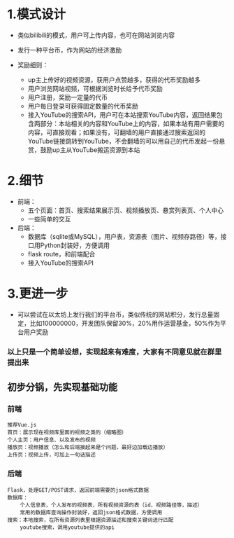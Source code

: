 # 1.模式设计

* 类似bilibili的模式，用户可上传内容，也可在网站浏览内容

* 发行一种平台币，作为网站的经济激励
* 奖励细则：
  * up主上传好的视频资源，获用户点赞越多，获得的代币奖励越多
  * 用户浏览网站视频，可根据浏览时长给予代币奖励
  * 用户注册，奖励一定量的代币
  * 用户每日登录可获得固定数量的代币奖励
  * 接入YouTube的搜索API，用户可在本站搜索YouTube内容，返回结果包含两部分：本站相关的内容和YouTube上的内容，如果本站有用户需要的内容，可直接观看；如果没有，可翻墙的用户直接通过搜索返回的YouTube链接跳转到YouTube，不会翻墙的可以用自己的代币发起一份悬赏，鼓励up主从YouTube搬运资源到本站

# 2.细节

* 前端：
  * 五个页面：首页、搜索结果展示页、视频播放页、悬赏列表页、个人中心
  * 一些简单的交互
* 后端：
  * 数据库（sqlite或MySQL），用户表，资源表（图片、视频存路径）等，接口用Python封装好，方便调用
  * flask route，和前端配合
  * 接入YouTube的搜索API

# 3.更进一步

* 可以尝试在以太坊上发行我们的平台币，类似传统的网站积分，发行总量固定，比如100000000，开发团队保留30%，20%用作运营基金，50%作为平台用户奖励

### 以上只是一个简单设想，实现起来有难度，大家有不同意见就在群里提出来




## 初步分锅，先实现基础功能

### 前端
	推荐Vue.js
	首页：展示现在视频库里面的视频之类的（缩略图）
	个人主页：用户信息、以及发布的视频
	播放页：视频播放（怎么和后端接起来是个问题，最好边加载边播放）
	上传页：视频上传，可加上一句话描述

### 后端
	Flask，处理GET/POST请求，返回前端需要的json格式数据
	数据库：
		个人信息表，个人发布的视频表，所有视频资源的表（id，视频路径等，描述）
		常用的数据库查询操作封装好，返回json格式数据，方便调用
	搜索：本地搜索，在所有资源列表里根据资源描述和搜索关键词进行匹配
		youtube搜索，调用youtube提供的api
	
